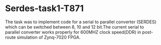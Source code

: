 # Serdes-task1-T871
The task was to implement code for a serial to parallel converter (SERDES) which can be switched between 8, 10 and 12 bit.The current serial to parallel converter works properly for 600MHZ clock speed(DDR) in post-route simulation of Zynq-7020 FPGA.
